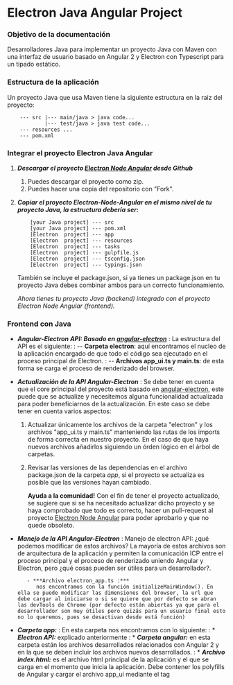 # Electron Java Angular Project

### Objetivo de la documentación

Desarrolladores Java para implementar un proyecto Java con Maven con una interfaz de usuario basado en Angular 2 y Electron con Typescript para un tipado estático.

### Estructura de la aplicación
Un proyecto Java que usa Maven tiene la siguiente estructura en la raiz del proyecto:
```
    --- src |--- main/java > java code...
            |--- test/java > java test code...
    --- resources ...
    --- pom.xml
```
### Integrar el proyecto Electron Java Angular

1. ***Descargar el proyecto [Electron Node Angular][eja1] desde Github***
    1. Puedes descargar el proyecto como zip.
    2. Puedes hacer una copia del repositorio con "Fork".

2. ***Copiar el proyecto Electron-Node-Angular en el mismo nivel de tu proyecto Java, la estructura debería ser:***
    ```
        [your Java project] --- src
        [your Java project] --- pom.xml
        [Electron  project] --- app
        [Electron  project] --- resources
        [Electron  project] --- tasks
        [Electron  project] --- gulpfile.js
        [Electron  project] --- tsconfig.json
        [Electron  project] --- typings.json
    ```
    También se incluye el package.json, si ya tienes un package.json en tu proyecto Java debes combinar ambos para un correcto funcionamiento.

    *Ahora tienes tu proyecto Java (backend) integrado con el proyecto Electron Node Angular (frontend).*

### Frontend con Java

- ***Angular-Electron API: Basado en [angular-electron][ae1]***
    : La estructura del API es el siguiente:
    : -- __Carpeta electron__: aquí encontramos el nucleo de la aplicación encargado de que todo el código sea ejecutado en el proceso principal de Electron.
    : -- __Archivos app_ui.ts y main.ts__: de esta forma se carga el proceso de renderizado del browser.

- ***Actualización de la API Angular-Electron***
    : Se debe tener en cuenta que el core principal del proyecto está basado en [angular-electron][ae1], este puede que se actualize y necesitemos alguna funcionalidad actualizada para poder beneficiarnos de la actualización.
    En este caso se debe tener en cuenta varios aspectos:
    1. Actualizar únicamente los archivos de la carpeta "electron" y los archivos "app_ui.ts y main.ts" manteniendo las rutas de los imports de forma correcta en nuestro proyecto. En el caso de que haya nuevos archivos añadirlos siguiendo un órden lógico en el árbol de carpetas.
    2. Revisar las versiones de las dependencias en el archivo package.json de la carpeta *app*, si el proyecto se actualiza es posible que las versiones hayan cambiado.

        **Ayuda a la comunidad!** Con el fin de tener el proyecto actualizado, se sugiere que si se ha necesitado actualizar dicho proyecto y se haya comprobado que todo es correcto, hacer un pull-request al proyecto [Electron Node Angular][eja1] para poder aprobarlo y que no quede obsoleto.

- ***Manejo de la API Angular-Electron***
    : Manejo de electron API: ¿qué podemos modificar de estos archivos? La mayoría de estos archivos son de arquitectura de la aplicación y permiten la comunicación ICP entre el proceso principal y el proceso de renderizado uniendo Angular y Electron, pero ¿qué cosas pueden ser útiles para un desarrollador?.

         - ***Archivo electron_app.ts :***
            nos encontramos con la función initializeMainWindow(). En ella se puede modificar las dimensiones del browser, la url que debe cargar al iniciarse o si se quiere que por defecto se abran las devTools de Chrome (por defecto están abiertas ya que para el desarrollador son muy útiles pero quizás para un usuario final esto no lo queremos, pues se desactivan desde está función)

* ***Carpeta app:***
    : En esta carpeta nos encontramos con lo siguiente:
    : * ***Electron API:*** explicado anteriormente
    : * ***Carpeta angular:*** en esta carpeta están los archivos desarrollados relacionados con Angular 2 y en la que se deben incluir los archivos nuevos desarrollados.
    : * ***Archivo index.html:*** es el archivo html principal de la aplicación y el que se carga en el momento que inicia la aplicación. Debe contener los polyfills de Angular y cargar el archivo app_ui mediante el tag <script>. El resto del contenido debe ser desarrollado por el programador como un index normal.
    : * ***Archivo package.json:*** carga de dependencias para el correcto funcionamiento de la aplicación.

### Ejecutar la aplicación

##### Requisitos
Los siguientes requisitos son necesarios para ejecutar correctamente un proyecto con Java, Angular 2 usando Typescript y Electron:

  - [Node 5][node5]
  - [Npm 3][npm3]
  - [Typescript (node module global)][ts]
  - [Typings (node module global)][typ]
  - [Python 2.X][pyth]

  * [Plataformas soportadas][suppElec] por Electron
  * [JVM soportadas][suppJava] por node-java

##### Descarga de dependencias:

  En la raiz del proyecto ejecutar:

```sh
npm run download
```
 Este comando nos descarga todas las dependencias necesarias de los repositorios npm para lanzar la aplicación e instala los typings necesarios para la compilación de los archivos typescript

##### Lanzar la aplicación

En la raiz del proyecto ejecutar:
```sh
npm start
```
  Este comando tiene el siguiente ciclo de vida:

1. Ejecuta Maven para generar el .jar.
2. Ejecuta ts-java generando y preparando los objetos y clases Java para poder usarlos desde Angular.
3. Compilación de todos los archivos typescript a javascript
4. Todos los recursos son enviados a la carpeta de construcción (build)
5. Lanza electron usando los archivos generados en la carpeta build

Por el momento, solo se usa un jar en el que se debe integrar todas las dependencias en él. Para ello hay que indicar en el pom.xml del proyecto Java que haga esa tarea:

```xml
<plugin>
<artifactId>maven-assembly-plugin</artifactId>
<configuration>
  <outputDirectory>app/bin</outputDirectory>
  <descriptorRefs>
    <descriptorRef>jar-with-dependencies</descriptorRef>
  </descriptorRefs>
</configuration>
</plugin>
```

### Usar Java en Angular (node-java y ts-java)

Para poder usar tanto los objetos, clases, interefaces... de Java en el frontend necesitamos dos herramientas:

 : * ***node-java*** es un paquete Node que proporciona una API entre aplicaciones Node y aplicaciones Java que permite usar Java en código Javascript

 : * ***ts-java*** es una herramienta que genera ficheros Typescript respecto a clases Java, permitiendo usar clases Java en lenguaje Typescript encapsulando el archivo que genera el paquete node-java.

        Se puede configurar en el fichero package.json de la raiz del proyecto:
        ```json
          "tsjava":
            {
              "tsJavaModulePath": "./app/java/tsJavaModule.ts",
              "javaTypingsPath": "../../typings/browser.d.ts",
              "classpath": [
                  "app/bin/*.jar"
                ],
              "packages": [
                "com.todo.**"
              ]
            }
        ```
        Principales propiedades:
        : -- tsJavaModulePath : indica donde se generan todos los objetos Java en lenguaje typescript
        : -- javaTypingsPath : indica donde se encuentran los typings necesarios en la compilación typescript
        : -- classpath: indica donde se encuentra el jar que se va a utilizar
        : -- packages: un array que contiene los paquetes que queremos exportar como modulos typescript

        Documentación completa de la herramienta [ts-java][tsJava]

### Generar paquete de aplicación

Para generar un paquete de instalación ejecutar el comando:

```sh
  gulp release
```

Esto generará un paquete de instalación dependiendo en el SO que nos encontremos. Es decir, si estamos en un Linux 64bits generará un paquete para Linux de 64bits, si estamos en Windows generaría un .exe de instalación y con Mac lo mismo.

__* Windows:__ para generar un paquete es requerido el programa NSIS 3.X. Añadirlo al PATH de variables de entorno en Windows

El paquete será creado y se localizará en la carpeta ***releases*** en la raiz del proyecto

##### Carpeta resources:
En esta carpeta de recursos existen tres carpetas, una por cada plataforma. Se recomienda no modificar ningún archivo ya que son archivos necesarios de cada plataforma para generar la aplicación.
Se puede modificar el icono que tendra nuestra aplicación.

##### JVM Embebida
La posibilidad de empaquetar una aplicación permite muchas variantes, una de ellas es empaquetar una JVM para permitir al usuario no tener que instalar Java para ejecutar la aplicación, por lo que podemos empaquetar la JVM en el paquete de instalación. Se debe tener en cuenta que esto aumenta el tamaño de la aplicación pero reduce la complejidad para el usuario a la hora de ejecutar una aplicación.

Para introducir modificaciones en la generación del paquete se deben modificar las tareas releases situadas en la carpeta tasks.

Por ejemplo, en linux:

  : En la carpeta resources/linux tenemos la jre que queremos integrar en la aplicación, además un archivo postinstall que se encargará de instalar la JVM.
  : En el fichero ***release_linux*** tenemos la función que genera el paquete (packToDebFile). En ella se ha introducido la siguiente funcionalidad:

  : 1. Copiar la JRE que tenemos en resources al destino (carpeta build):
        ```sh
          //Copy jvm
          projectDir.copy('resources/linux/jre-8u66-linux-x64.tar.gz', readyAppDir.path('jre-8u66-linux-x64.tar.gz'));
        ```
  : 2. Copiar el archivo postinstall e instroducirlo en la ruta por defecto de los paquetes .deb, además se le da permiso de ejecución a root para ejecutar el script, por lo que al instalar la aplicación requiere permisos de administrado:
        ```sh
          // Copy preinst
          var postinst = projectDir.read('resources/linux/DEBIAN/postinst');
          packDir.write('DEBIAN/postinst', postinst);
          fs.chmodSync(packDir.path('DEBIAN/postinst'), '0755');
        ```
 ### Autor

 Daniel García Mandillo


[eja1]: <https://github.com/DanielGarciaMandillo/electron-node-java>
[ae1]: <https://github.com/angular/angular-electron>
[node5]: <https://nodejs.org/en/download/>
[npm3]: <https://docs.npmjs.com/getting-started/installing-node>
[ts]: <https://www.npmjs.com/package/typescript>
[typ]: <https://www.npmjs.com/package/typings>
[pyth]: <https://www.python.org/downloads/>
[suppElec]: <https://github.com/electron/electron/blob/master/docs/tutorial/supported-platforms.md>
[suppJava]: <https://github.com/joeferner/node-java/blob/master/README.md>
[tsJava]: <https://www.npmjs.com/package/ts-java>
>>>>>>> 2ca881852ca757b68bf7af59b28b7a0f3d670eaa
